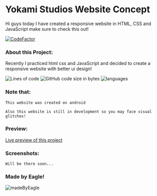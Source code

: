 # Yokami Studios Website Concept

Hi guys today I have created a responsive website in HTML, CSS and JavaScript make sure to check this out!

[![CodeFactor](https://www.codefactor.io/repository/github/eagle1309/yokami-website-concept/badge/main)](https://www.codefactor.io/repository/github/eagle1309/yokami-website-concept/overview/main)

### About this Project:
Recently I practiced html css and JavaScript and decided to create a responsive website with better ui design!

![Lines of code](https://img.shields.io/tokei/lines/github/EAGLE1309/yokami-website-concept?color=%2300cc52)
![GitHub code size in bytes](https://img.shields.io/github/languages/code-size/EAGLE1309/yokami-website-concept?color=%2300cc52)
![languages](https://img.shields.io/github/languages/count/EAGLE1309/yokami-website-concept?color=%2300cc52)
 

### Note that:
`This website was created on android`

`Also this website is still in development so you may face visual glitches!`

### Preview:
[Live preview of this project](https://yokami.ml/)

### Screenshots:
`Will be there soon...`

### Made by Eagle!
![madeByEagle](https://socialify.git.ci/EAGLE1309/yokami-website-concept/image?description=1&font=Inter&language=1&owner=1&pattern=Circuit%20Board&stargazers=1&theme=Dark)

